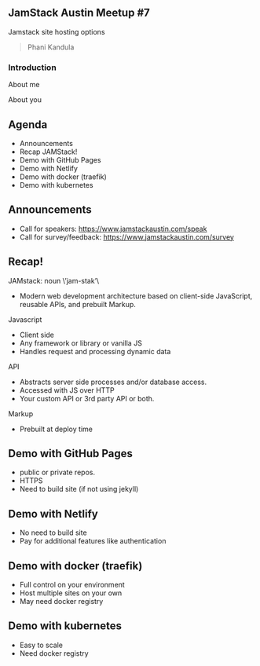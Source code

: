 ## JamStack Austin Meetup #7

Jamstack site hosting options

> Phani Kandula



### Introduction


About me


About you



## Agenda
- Announcements
- Recap JAMStack!
- Demo with GitHub Pages
- Demo with Netlify
- Demo with docker (traefik)
- Demo with kubernetes



## Announcements
- Call for speakers: https://www.jamstackaustin.com/speak
- Call for survey/feedback: https://www.jamstackaustin.com/survey



## Recap!


JAMstack: noun \’jam-stak’\ 
- Modern web development architecture based on client-side JavaScript, reusable APIs, and prebuilt Markup.


Javascript
- Client side 
- Any framework or library or vanilla JS
- Handles request and processing dynamic data


API
- Abstracts server side processes and/or database access.
- Accessed with JS over HTTP
- Your custom API or 3rd party API or both.


Markup
- Prebuilt at deploy time



## Demo with GitHub Pages
- public or private repos.
- HTTPS
- Need to build site (if not using jekyll)



## Demo with Netlify
- No need to build site
- Pay for additional features like authentication



## Demo with docker (traefik)
- Full control on your environment
- Host multiple sites on your own
- May need docker registry



## Demo with kubernetes
- Easy to scale
- Need docker registry
